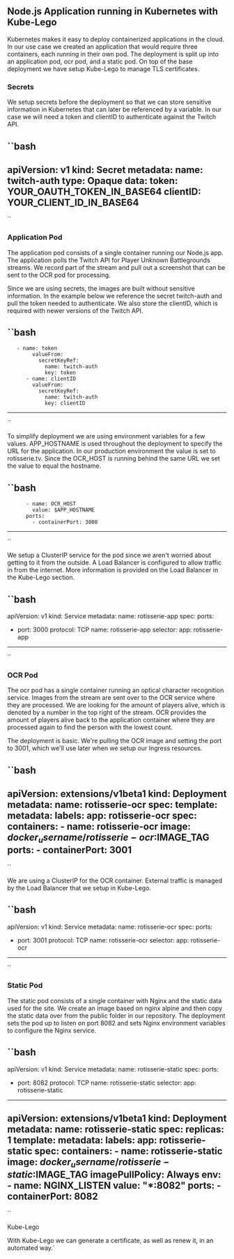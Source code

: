 ## Node.js Application running in Kubernetes with Kube-Lego

Kubernetes makes it easy to deploy containerized applications in the cloud. In our use case we created an application that would require three containers, each running in their own pod. The deployment is split up into an application pod, ocr pod, and a static pod. On top of the base deployment we have setup Kube-Lego to manage TLS certificates.


### Secrets

We setup secrets before the deployment so that we can store sensitive information in Kubernetes that can later be referenced by a variable. In our case we will need a token and clientID to authenticate against the Twitch API. 

``bash
---
apiVersion: v1
kind: Secret
metadata:
  name: twitch-auth
type: Opaque
data:
  token: YOUR_OAUTH_TOKEN_IN_BASE64
  clientID: YOUR_CLIENT_ID_IN_BASE64
---
``

### Application Pod

The application pod consists of a single container running our Node.js app. The application polls the Twitch API for Player Unknown Battlegrounds streams. We record part of the stream and pull out a screenshot that can be sent to the OCR pod for processing.

Since we are using secrets, the images are built without sensitive information. In the example below we reference the secret twitch-auth and pull the token needed to authenticate. We also store the clientID, which is required with newer versions of the Twitch API.

``bash
---
       - name: token
            valueFrom:
              secretKeyRef:
                name: twitch-auth
                key: token
          - name: clientID
            valueFrom:
              secretKeyRef:
                name: twitch-auth
                key: clientID
---
``

To simplify deployment we are using environment variables for a few values. APP_HOSTNAME is used throughout the deployment to specify the URL for the application. In our production environment the value is set to rotisserie.tv. Since the OCR_HOST is running behind the same URL we set the value to equal the hostname.

``bash
---
          - name: OCR_HOST
            value: $APP_HOSTNAME
          ports:
            - containerPort: 3000
---
``

We setup a ClusterIP service for the pod since we aren't worried about getting to it from the outside. A Load Balancer is configured to allow traffic in from the internet. More information is provided on the Load Balancer in the Kube-Lego section.

``bash
---
apiVersion: v1
kind: Service
metadata:
  name: rotisserie-app
spec:
  ports:
  - port: 3000
    protocol: TCP
    name: rotisserie-app
  selector:
    app: rotisserie-app
---
``

### OCR Pod

The ocr pod has a single container running an optical character recognition service. Images from the stream are sent over to the OCR service where they are processed. We are looking for the amount of players alive, which is denoted by a number in the top right of the stream. OCR provides the amount of players alive back to the application container where they are processed again to find the person with the lowest count.

The deployment is basic. We're pulling the OCR image and setting the port to 3001, which we'll use later when we setup our Ingress resources.

``bash
---
apiVersion: extensions/v1beta1
kind: Deployment
metadata:
  name: rotisserie-ocr
spec:
  template:
    metadata:
      labels:
        app: rotisserie-ocr
    spec:
      containers:
        - name: rotisserie-ocr
          image: $docker_username/rotisserie-ocr:$IMAGE_TAG
          ports:
            - containerPort: 3001
---
``

We are using a ClusterIP for the OCR container. External traffic is managed by the Load Balancer that we setup in Kube-Lego.

``bash
---
apiVersion: v1
kind: Service
metadata:
  name: rotisserie-ocr
spec:
  ports:
  - port: 3001
    protocol: TCP
    name: rotisserie-ocr
  selector:
    app: rotisserie-ocr
---
``

### Static Pod

The static pod consists of a single container with Nginx and the static data used for the site. We create an image based on nginx alpine and then copy the static data over from the public folder in our repository. The deployment sets the pod up to listen on port 8082 and sets Nginx environment variables to configure the Nginx service.


``bash
---
apiVersion: v1
kind: Service
metadata:
  name: rotisserie-static
spec:
  ports:
  - port: 8082
    protocol: TCP
    name: rotisserie-static
  selector:
    app: rotisserie-static
---
apiVersion: extensions/v1beta1
kind: Deployment
metadata:
  name: rotisserie-static
spec:
  replicas: 1
  template:
    metadata:
      labels:
        app: rotisserie-static
    spec:
      containers:
      - name: rotisserie-static
        image: $docker_username/rotisserie-static:$IMAGE_TAG
        imagePullPolicy: Always
        env:
        - name: NGINX_LISTEN
          value: "*:8082"
        ports:
        - containerPort: 8082
---
``


Kube-Lego

With Kube-Lego we can generate a certificate, as well as renew it, in an automated way.`

